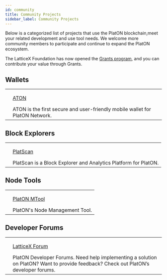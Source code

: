 ```yaml
---
id: community
title: Community Projects
sidebar_label: Community Projects
---
```


Below is a categorized list of projects that use the PlatON blockchain,meet your related development and use tool needs. We welcome more community members to participate and continue to expand the PlatON ecosystem.

The LatticeX Foundation has now opened the [Grants program](https://latticex.foundation/grants), and you can contribute your value through Grants.

## Wallets
<table className="commmunity-table">
    <tr>
        <td><img alt="" src="/docs/img/ATON_logo.svg" /></td>
        <td>
            <p className="color"><a target="_blank" href="/docs/en/ATON-user-manual">ATON</a></p>
            ATON is the first secure and user-friendly mobile wallet for PlatON Network.
        </td>
    </tr>
</table>

## Block Explorers
<table className="commmunity-table">
    <tr>
        <td><img alt="" src="/docs/img/platscanlogo.svg" /></td>
        <td>
            <p className="color"><a target="_blank" href="https://scan.platon.network/?lang=en">PlatScan</a></p>
            PlatScan is a Block Explorer and Analytics Platform for PlatON.
        </td>
    </tr>
</table>

## Node Tools
<table className="commmunity-table">
    <tr>
        <td><img alt="" src="/docs/img/MTool_logo.svg" /></td>
        <td>
            <p className="color"><a target="_blank" href="https://download.platon.network/platon/mtool/windows/1.1.0/platon_mtool.exe">PlatON MTool</a></p>
            PlatON's Node Management Tool.
        </td>
    </tr>
</table>

## Developer Forums
<table className="commmunity-table">
    <tr>
        <td><img alt="" src="/docs/img/latticexforumlogo.svg" /></td>
        <td>
            <p className="color"><a target="_blank" href="https://forum.latticex.foundation/">LatticeX Forum</a></p>
            PlatON Developer Forums. Need help implementing a solution on PlatON? Want to provide feedback?  Check out PlatON’s developer forums.
        </td>
    </tr>
</table>
